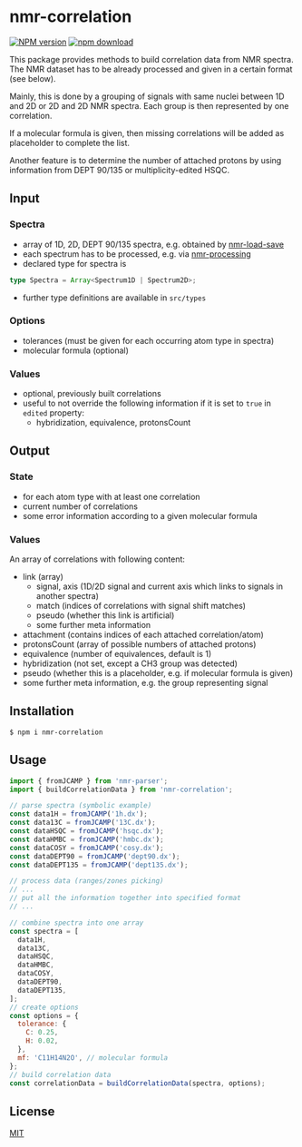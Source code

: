 # nmr-correlation

[![NPM version][npm-image]][npm-url]
[![npm download][download-image]][download-url]

This package provides methods to build correlation data from NMR spectra. The NMR dataset has to be already processed and given in a certain format (see below).

Mainly, this is done by a grouping of signals with same nuclei between 1D and 2D or 2D and 2D NMR spectra. Each group is then represented by one correlation.

If a molecular formula is given, then missing correlations will be added as placeholder to complete the list.

Another feature is to determine the number of attached protons by using information from DEPT 90/135 or multiplicity-edited HSQC.

## Input

### Spectra

- array of 1D, 2D, DEPT 90/135 spectra, e.g. obtained by [nmr-load-save](https://github.com/cheminfo/nmr-load-save)
- each spectrum has to be processed, e.g. via [nmr-processing](https://github.com/cheminfo/nmr-processing)
- declared type for spectra is

```ts
type Spectra = Array<Spectrum1D | Spectrum2D>;
```

- further type definitions are available in `src/types`

### Options

- tolerances (must be given for each occurring atom type in spectra)
- molecular formula (optional)

### Values

- optional, previously built correlations
- useful to not override the following information if it is set to `true` in `edited` property:
  - hybridization, equivalence, protonsCount

## Output

### State

- for each atom type with at least one correlation
- current number of correlations
- some error information according to a given molecular formula

### Values

An array of correlations with following content:

- link (array)
  - signal, axis (1D/2D signal and current axis which links to signals in another spectra)
  - match (indices of correlations with signal shift matches)
  - pseudo (whether this link is artificial)
  - some further meta information
- attachment (contains indices of each attached correlation/atom)
- protonsCount (array of possible numbers of attached protons)
- equivalence (number of equivalences, default is 1)
- hybridization (not set, except a CH3 group was detected)
- pseudo (whether this is a placeholder, e.g. if molecular formula is given)
- some further meta information, e.g. the group representing signal

## Installation

`$ npm i nmr-correlation`

## Usage

```js
import { fromJCAMP } from 'nmr-parser';
import { buildCorrelationData } from 'nmr-correlation';

// parse spectra (symbolic example)
const data1H = fromJCAMP('1h.dx');
const data13C = fromJCAMP('13C.dx');
const dataHSQC = fromJCAMP('hsqc.dx');
const dataHMBC = fromJCAMP('hmbc.dx');
const dataCOSY = fromJCAMP('cosy.dx');
const dataDEPT90 = fromJCAMP('dept90.dx');
const dataDEPT135 = fromJCAMP('dept135.dx');

// process data (ranges/zones picking)
// ...
// put all the information together into specified format
// ...

// combine spectra into one array
const spectra = [
  data1H,
  data13C,
  dataHSQC,
  dataHMBC,
  dataCOSY,
  dataDEPT90,
  dataDEPT135,
];
// create options
const options = {
  tolerance: {
    C: 0.25,
    H: 0.02,
  },
  mf: 'C11H14N2O', // molecular formula
};
// build correlation data
const correlationData = buildCorrelationData(spectra, options);
```

## License

[MIT](./LICENSE)

[npm-image]: https://img.shields.io/npm/v/nmr-correlation.svg
[npm-url]: https://www.npmjs.com/package/nmr-correlation
[download-image]: https://img.shields.io/npm/dm/nmr-correlation.svg
[download-url]: https://www.npmjs.com/package/nmr-correlation
